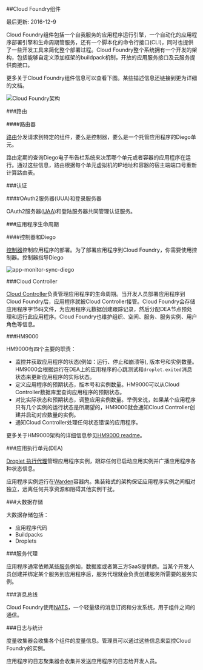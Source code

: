 <!--
##Cloud Foundry Components
Page last updated: December 9, 2016
-->
##Cloud Foundry组件

最后更新: 2016-12-9

<!--
Cloud Foundry components include a self-service application execution engine, an automation engine for application deployment and lifecycle management, and a scriptable command line interface (CLI), as well as integration with development tools to ease deployment processes. Cloud Foundry has an open architecture that includes a buildpack mechanism for adding frameworks, an application services interface, and a cloud provider interface.
-->
Cloud Foundry组件包括一个自我服务的应用程序运行引擎，一个自动化的应用程序部署引擎和生命周期管服务，还有一个脚本化的命令行接口(CLI)，同时也提供了一些开发工具来简化整个部署过程。Cloud Foundry整个系统拥有一个开发的架构，包括能够自定义添加框架的buildpack机制，开放的应用服务接口及云服务提供商接口。

<!--
Refer to the descriptions below for more information about Cloud Foundry components. Some descriptions include links to more detailed documentation.
-->
更多关于Cloud Foundry组件信息可以查看下图。某些描述信息还链接到更为详细的文档。

![Cloud Foundry架构](../images/cloud-foundry-concepts/cf_architecture_block.png)

<!--
###Routing
-->
###路由

<!--
Router
-->
####路由器

<!--
The router routes incoming traffic to the appropriate component, either a Cloud Controller component or a hosted application running on a Diego Cell.
-->

[路由]分发请求到特定的组件，要么是控制器，要么是一个托管应用程序的Diego单元。

<!--
The router periodically queries the Diego Bulletin Board System (BBS) to determine which cells and containers each application currently runs on. Using this information, the router recomputes new routing tables based on the IP addresses of each cell virtual machine (VM) and the host-side port numbers for the cell’s containers.
-->
路由定期的查询Diego电子布告栏系统来决策哪个单元或者容器的应用程序在运行。通过这些信息，路由根据每个单元虚拟机的IP地址和容器的宿主端端口号重新计算路由表。

<!--
###Authentication
-->
###认证

<!--
####OAuth2 Server (UAA) and Login Server
-->
####OAuth2服务器(UUA)和登录服务器

<!--
The OAuth2 server (the UAA) and Login Server work together to provide identity management.
-->
OAuth2服务器([UAA])和登陆服务器共同管理认证服务。

<!--
###App Lifecycle
-->
###应用程序生命周期

<!--
####Cloud Controller and Diego Brain
-->
####控制器和Diego

<!--
The [Cloud Controller] (CC) directs the deployment of applications. To push an app to Cloud Foundry, you target the Cloud Controller. The Cloud Controller then directs the Diego Brain through the [CC-Bridge] to coordinate individual [Diego cells] to stage and run applications.

In [pre-Diego architecture], the Cloud Controller’s Droplet Execution Agent (DEA) performed these app lifecycle tasks.

The Cloud Controller also maintain records of [orgs, spaces, user roles, services], and more.
-->
[控制器](CC)控制应用程序的部署。为了部署应用程序到Cloud Foundry，你需要使用控制器。控制器指导Diego

<!--
####nsync, BBS, and Cell Reps
-->

<!--
To keep applications available, cloud deployments must constantly monitor their states and reconcile them with their expected states, starting and stopping processes as required. In pre-Diego architecture, the [Health Manager (HM9000)] performed this function. The nsync, BBS, and Cell Reps use a more distributed approach.
-->

![app-monitor-sync-diego](../images/cloud-foundry-concepts/app-monitor-sync-diego.png)

<!--
The nsync, BBS, and Cell Rep components work together along a chain to keep apps running. At one end is the user. At the other end are the instances of applications running on widely-distributed VMs, which may crash or become unavailable.
-->

<!--
Here is how the components work together:

* **nsync** receives a message from the Cloud Controller when the user scales an app. It writes the number of instances into a `DesiredLRP` structure in the Diego BBS database.
* **BBS** uses its convergence process to monitor the `DesiredLRP` and `ActualLRP` values. It launches or kills application instances as appropriate to ensure the `ActualLRP` count matches the `DesiredLRP` count.
* **Cell** Rep monitors the containers and provides the `ActualLRP` value.
-->

<!--
###App Storage and Execution
-->

<!--
####Blobstore
-->

<!--
The blobstore is a repository for large binary files, which Github cannot easily manage because Github is designed for code. Blobstore binaries include:
-->

<!--
* Application code packages
* Buildpacks
* Droplets
-->

<!--
You can configure the blobstore as either an internal server or an external S3 or S3-compatible endpoint.
-->

<!--
####Diego Cell
-->

<!--
Each application VM has a Diego Cell that executes application start and stop actions locally, manages the VM’s containers, and reports app status and other data to the BBS and [Loggregator].
-->

<!--
In pre-Diego CF architecture, the [DEA node] performed the task of managing the applications and containers on a VM.
-->

<!--
###Services
-->

<!--
####Service Brokers
-->

<!--
Applications typically depend on [services] such as databases or third-party SaaS providers. When a developer provisions and binds a service to an application, the service broker for that service is responsible for providing the service instance.
-->

<!--
###Messaging
-->

<!--
####Consul and BBS
-->

<!--
Cloud Foundry component VMs communicate with each other internally through HTTP and HTTPS protocols, sharing temporary messages and data stored in two locations:
-->

<!--
* A [Consul server] stores longer-lived control data, such as component IP addresses and distributed locks that prevent components from duplicating actions.
* Diego’s [Bulletin Board System] (BBS) stores more frequently updated and disposable data such as cell and application status, unallocated work, and heartbeat messages. The BBS stores data in MySQL, using the [Go MySQL Driver].
-->

<!--
The route-emitter component uses the NATS protocol to broadcast the latest routing tables to the routers. In pre-Diego CF architecture, the [NATS Message Bus] carried all internal component communications.
-->

<!--
###Metrics and Logging
-->

<!--
####Loggregator
-->

<!--
The Loggregator (log aggregator) system streams application logs to developers.
-->

<!--
####Metrics Collector
-->

<!--
The metrics collector gathers metrics and statistics from the components. Operators can use this information to monitor a Cloud Foundry deployment.
-->

###Cloud Controller

[Cloud Controller](http://docs.cloudfoundry.org/concepts/architecture/cloud-controller.html)负责管理应用程序的生命周期。当开发人员部署应用程序到Cloud Foundry后，应用程序就被Cloud Controller接管。Cloud Foundry会存储应用程序字节码文件，为应用程序元数据创建跟踪记录，然后分配DEA节点预处理和运行此应用程序。Cloud Foundry也维护组织、空间、服务、服务实例、用户角色等信息。

###HM9000

HM9000有四个主要的职责：

* 监控并获取应用程序的状态(例如：运行、停止和崩溃等), 版本号和实例数量。HM9000会根据运行在DEA上的应用程序的心跳测试和`droplet.exited`消息状态来更新应用程序的实际状态。
* 定义应用程序的预期状态，版本号和实例数量。HM9000可以从Cloud Controller数据库里查询应用程序的预期状态。
* 对比实际状态和预期状态，调整应用实例数量。举例来说，如果某个应用程序只有几个实例的运行状态是所期望的，HM9000就会通知Cloud Controller创建并启动对应数量的实例。
* 通知Cloud Controller处理任何状态错误的应用程序。

更多关于HM9000架构的详细信息参见[HM9000 readme](https://github.com/cloudfoundry/hm9000)。

###应用执行单元(DEA)

[Droplet 执行代理](http://docs.cloudfoundry.org/concepts/architecture/execution-agent.html)管理应用程序实例，跟踪任何已启动应用实例并广播应用程序各种状态信息。

应用程序实例运行在[Warden](http://docs.cloudfoundry.org/concepts/architecture/warden.html)容器内。集装箱式的架构保证应用程序实例之间相对独立，远离任何共享资源和阻碍其他实例干扰。

###大数据存储

大数据存储包括：

* 应用程序代码
* Buildpacks
* Droplets

###服务代理

应用程序通常依赖某些[服务](http://docs.cloudfoundry.org/services/)例如，数据库或者第三方SaaS提供商。当某个开发人员创建并绑定某个服务到应用程序后，服务代理就会负责创建服务所需要的服务实例。

###消息总线

Cloud Foundry使用[NATS](http://docs.cloudfoundry.org/concepts/architecture/messaging-nats.html)，一个轻量级的消息订阅和分发系统，用于组件之间的通信。

###日志与统计

度量收集器会收集各个组件的度量信息。管理员可以通过这些信息来监控Cloud Foundry的实例。

应用程序的日志聚集器会收集并发送应用程序的日志给开发人员。

[路由]: http://docs.cloudfoundry.org/concepts/architecture/router.html
[UAA]: http://docs.cloudfoundry.org/concepts/architecture/uaa.html
[控制器]: http://docs.cloudfoundry.org/concepts/architecture/cloud-controller.html
